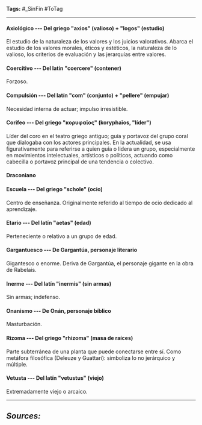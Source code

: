 **Tags:** #_SinFín
#ToTag 
- - -
#### Axiológico --- Del griego "axios" (valioso) + "logos" (estudio)
El estudio de la naturaleza de los valores y los juicios valorativos. Abarca el estudio de los valores morales, éticos y estéticos, la naturaleza de lo valioso, los criterios de evaluación y las jerarquías entre valores.

#### Coercitivo --- Del latín "coercere" (contener)
Forzoso.

#### Compulsión --- Del latín "com" (conjunto) + "pellere" (empujar)
Necesidad interna de actuar; impulso irresistible.

#### Corifeo --- Del griego "κορυφαῖος" (koryphaîos, "líder")
Líder del coro en el teatro griego antiguo; guía y portavoz del grupo coral que dialogaba con los actores principales. En la actualidad, se usa figurativamente para referirse a quien guía o lidera un grupo, especialmente en movimientos intelectuales, artísticos o políticos, actuando como cabecilla o portavoz principal de una tendencia o colectivo.

 #### Draconiano
#### Escuela --- Del griego "schole" (ocio)
Centro de enseñanza. Originalmente referido al tiempo de ocio dedicado al aprendizaje.

#### Etario --- Del latín "aetas" (edad)
Perteneciente o relativo a un grupo de edad.

#### Gargantuesco --- De Gargantúa, personaje literario
Gigantesco o enorme. Deriva de Gargantúa, el personaje gigante en la obra de Rabelais.

#### Inerme --- Del latín "inermis" (sin armas)
Sin armas; indefenso.

#### Onanismo --- De Onán, personaje bíblico
Masturbación.

#### Rizoma --- Del griego "rhizoma" (masa de raíces)
Parte subterránea de una planta que puede conectarse entre sí. Como metáfora filosófica (Deleuze y Guattari): simboliza lo no jerárquico y múltiple.

#### Vetusta --- Del latín "vetustus" (viejo)
Extremadamente viejo o arcaico.
- - - 
## ***Sources:***